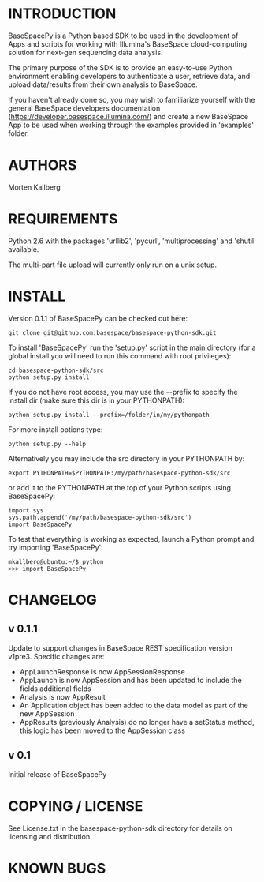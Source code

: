 INTRODUCTION	
=========================================

BaseSpacePy is a Python based SDK to be used in the development of Apps and scripts for working with Illumina's BaseSpace cloud-computing solution for next-gen sequencing data analysis. 

The primary purpose of the SDK is to provide an easy-to-use Python environment enabling developers to authenticate a user, retrieve data, and upload data/results from their own analysis to BaseSpace.

If you haven't already done so, you may wish to familiarize yourself with the general BaseSpace developers documentation (https://developer.basespace.illumina.com/) and create a new BaseSpace App to be used when working through the examples provided in 'examples' folder.


AUTHORS
=========================================

Morten Kallberg


REQUIREMENTS
=========================================

Python 2.6 with the packages 'urllib2', 'pycurl', 'multiprocessing' and 'shutil' available.

The multi-part file upload will currently only run on a unix setup.


INSTALL
=========================================

Version 0.1.1 of BaseSpacePy can be checked out here:

	git clone git@github.com:basespace/basespace-python-sdk.git

To install 'BaseSpacePy' run the 'setup.py' script in the main directory (for a global install you will need to run this command with root privileges):

	cd basespace-python-sdk/src
	python setup.py install

If you do not have root access, you may use the --prefix to specify the install dir (make sure this dir is in your PYTHONPATH):

	python setup.py install --prefix=/folder/in/my/pythonpath

For more install options type: 

	python setup.py --help

Alternatively you may include the src directory in your PYTHONPATH by:

	export PYTHONPATH=$PYTHONPATH:/my/path/basespace-python-sdk/src

or add it to the PYTHONPATH at the top of your Python scripts using BaseSpacePy:

	import sys
	sys.path.append('/my/path/basespace-python-sdk/src')
	import BaseSpacePy

To test that everything is working as expected, launch a Python prompt and try importing 'BaseSpacePy': 

	mkallberg@ubuntu:~/$ python
	>>> import BaseSpacePy


CHANGELOG
=========================================

v 0.1.1
-----------------------------------------
Update to support changes in BaseSpace REST specification version v1pre3. Specific changes are:
- AppLaunchResponse is now AppSessionResponse
- AppLaunch is now AppSession and has been updated to include the fields additional fields
- Analysis is now AppResult
- An Application object has been added to the data model as part of the new AppSession
- AppResults (previously Analysis) do no longer have a setStatus method, this logic has been moved to the AppSession class   


v 0.1
-----------------------------------------
 
Initial release of BaseSpacePy

COPYING / LICENSE
=========================================

See License.txt in the basespace-python-sdk directory for details on licensing and distribution.

KNOWN BUGS
=========================================

